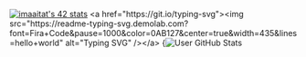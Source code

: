 

[![imaaitat's 42 stats](https://badge.mediaplus.ma/greenbinary/imaaitat)]([https://github.com/oakoudad/badge42](https://github.com/smorayzmaaitat))
<a href="https://git.io/typing-svg"><img src="https://readme-typing-svg.demolab.com?font=Fira+Code&pause=1000&color=0AB127&center=true&width=435&lines=hello+world" alt="Typing SVG" /></a>
{![User GitHub Stats](https://github-readme-stats.vercel.app/api?username=anaschaouki&theme=aura&align=right)




